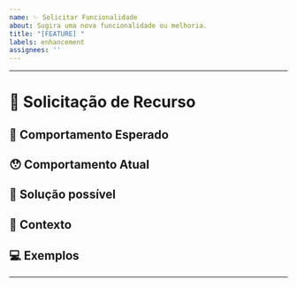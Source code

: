 ```yaml
---
name: ✨ Solicitar Funcionalidade
about: Sugira uma nova funcionalidade ou melhoria.
title: "[FEATURE] "
labels: enhancement
assignees: ''
---
```


----

<!---
Obrigado por registrar um problema 😄! Antes de enviar, leia o seguinte:

Pesquise problemas abertos/fechados antes de enviar, pois alguém pode ter perguntado a mesma coisa antes!
-->

# 🙋 Solicitação de Recurso

<!--- Forneça um resumo geral do problema aqui -->

## 🤔 Comportamento Esperado

<!--- Diga-nos como o recurso deve funcionar -->

## 😯 Comportamento Atual

<!--- Explique a diferença do comportamento atual -->


## 💁 Solução possível

<!--- Ideias de como implementar esse recurso ou uma solução/solução alternativa semelhante que já exista -->

## 🔦 Contexto

<!--- Como esse problema afetou você? O que você está tentando realizar? -->

<!--- Fornecer contexto nos ajuda a encontrar uma solução que seja mais útil no mundo real -->

## 💻 Exemplos

<!--- Exemplos nos ajudam a entender melhor o recurso solicitado -->

------


